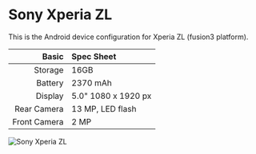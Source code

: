 Sony Xperia ZL
==============

This is the Android device configuration for Xperia ZL (fusion3 platform).

Basic   | Spec Sheet
-------:|:-------------------------
Storage | 16GB
Battery | 2370 mAh
Display | 5.0" 1080 x 1920 px
Rear Camera  | 13 MP, LED flash
Front Camera | 2 MP

![Sony Xperia ZL](http://cdn2.gsmarena.com/vv/pics/sony/sony-xperia-zl-ofic-2.jpg "Sony Xperia ZL in black")
